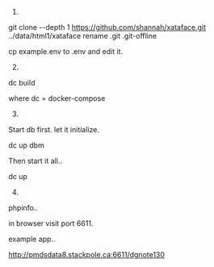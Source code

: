 
1.

git clone --depth 1  https://github.com/shannah/xataface.git ../data/html1/xataface
rename .git .git-offline

cp example.env to .env and edit it.


2.

dc build

where dc = docker-compose

3.

Start db first. let it initialize.

dc up dbm

Then start it all..

dc up

4.

phpinfo..

in browser visit port 6611.

example app..

http://pmdsdata8.stackpole.ca:6611/dgnote130


